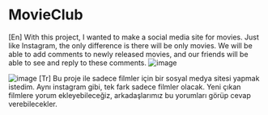 # MovieClub
[En]
With this project, I wanted to make a social media site for movies. Just like Instagram, the only difference is there will be only movies. We will be able to add comments to newly released movies, and our friends will be able to see and reply to these comments.
![image](https://user-images.githubusercontent.com/97802665/222225037-209b9607-1d55-4420-87fd-cfd93146c15b.png)

![image](https://user-images.githubusercontent.com/97802665/222225175-278c1c0d-600a-4e3c-ac17-2913a5635e73.png)
[Tr]
Bu proje ile sadece filmler için bir sosyal medya sitesi yapmak istedim. Aynı instagram gibi, tek fark sadece filmler olacak. Yeni çıkan filmlere yorum ekleyebileceğiz, arkadaşlarımız bu yorumları görüp cevap verebilecekler.


